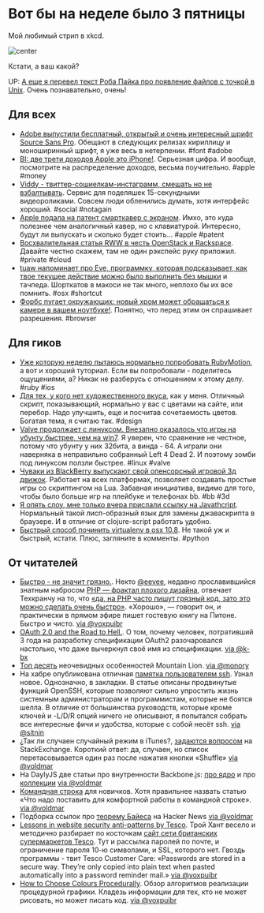 # Вот бы на неделе было 3 пятницы

Мой любимый стрип в xkcd.

![center](http://imgs.xkcd.com/comics/tech_support.png)

Кстати, а ваш какой?

UP: [А еще я перевел текст Роба Пайка про появление файлов с точкой в Unix](http://addmeto.cc/post/2012-08-03-a-lesson-in-shortcuts/). Очень познавательно, очень!

## Для всех
* [Adobe выпустили бесплатный, открытый и очень интересный шрифт Source Sans Pro](http://blogs.adobe.com/typblography/2012/08/source-sans-pro.html). Обещают в следующих релизах кириллицу и моноширинный шрифт, я уже весь в нетерпении. #font #adobe
* [BI: две трети доходов Apple это iPhone!](http://www.businessinsider.com/iphone-profit-2012-8). Серьезная цифра. И вообще, посмотрите на распределение доходов, весьма поучительно. #apple #money
* [Viddy - твиттер-сошиелкам-инстаграмм, смешать но не взбалтывать](http://www.socialmediaexaminer.com/viddy/). Сервис для поделяшек 15-секундными видеороликами.  Совсем люди обленились думать, хотя интерфейс хороший. #social #notagain
* [Apple подала на патент смарткавер с экраном](http://www.engadget.com/2012/08/02/apple-smart-cover-display-patent-application/). Имхо, это куда полезнее чем аналогичный кавер, но с клавиатурой. Интересно, будут ли выпускать и сколько будет стоить… #apple #patent
* [Восхвалительная статья RWW в честь OpenStack и Rackspace](http://www.readwriteweb.com/cloud/2012/08/what-took-so-long-the-first-open-source-private-cloud-software-arrives.php). Давайте честно скажем, там не один рэкспейс руку приложил. #private #cloud
* [tuaw напоминает про Eve, программку, которая подсказывает, как твое текущее действие можно было выполнить без мышки](http://www.tuaw.com/2012/08/02/use-eve-to-learn-mac-os-x-shortcuts/) и тачпеда. Шорткатов в макоси не так много, неплохо бы их все помнить. #osx #shortcut
* [Форбс пугает окружающих: новый хром может обращаться к камере в вашем ноутбуке!](http://www.forbes.com/sites/anthonykosner/2012/08/02/googles-new-chrome-browser-can-take-over-your-webcam-should-you-be-scared/). Понятно, что перед этим он спрашивает разрешения. #browser

## Для гиков
* [Уже которую неделю пытаюсь нормально попробовать RubyMotion](http://mobile.smashingmagazine.com/2012/08/02/get-started-writing-ios-apps-with-rubymotion/), а вот и хороший туториал. Если вы попробовали - поделитесь ощущениями, а? Никак не разберусь с отношением к этому делу. #ruby #ios
* [Для тех, у кого нет художественного вкуса](http://coderwall.com/p/u7kzua), как у меня. Отличный скрипт, показывающий, нормально у вас с цветами на сайте, или перебор. Надо улучшить, еще и посчитав сочетаемость цветов. Богатая тема, я считаю так. #design
* [Valve продолжает с линуксом. Внезапно оказалось что игры на убунту быстрее, чем на win7](http://blogs.valvesoftware.com/linux/faster-zombies/). Я уверен, что сравнение не честное, потому что убунту у них 32бита, а винда - 64. А играли они наверняка в неправильно собранный Left 4 Dead 2. И поэтому зомби под линуксом ползли быстрее. #linux #valve
* [Чуваки из BlackBerry выпускают свой опенсорсный игровой 3д движок](http://www.gameplay3d.org/). Работает на всех платформах, позволяет создавать простые игры со скриптингом на Lua. Забавная инициатива, видимо для того, чтобы было больше игр на плейбуке и телефонах bb. #bb #3d
* [Я опять слоу, мне только вчера прислали ссылку на Javathcript](http://kybernetikos.github.com/Javathcript/). Нормальный такой лисп-образный язык для замены джаваскрипта в браузере. И в отличие от clojure-script работать удобно.
* [Быстрый способ починить virtualenv в osx 10.8](https://gist.github.com/3179227). Не такой уж и быстрый, кстати. Плюс, загляните в комменты. #python

## От читателей

* [Быстро - не значит грязно.](http://me.veekun.com/blog/2012/07/28/quick-doesnt-mean-dirty/). Некто [@eevee](https://twitter.com/eevee), недавно прославившийся знатным набросом [PHP — фрактал плохого дизайна](http://me.veekun.com/blog/2012/04/09/php-a-fractal-of-bad-design/), отвечает Техкранчу на то, что [«да, на PHP часто пишут грязный код, зато это можно сделать очень быстро»](http://techcrunch.com/2012/07/28/not-that-kind-of-filthy-get-your-mind-out-of-the-gutter/). «Хорошо», — говорит он, и практически в прямом эфире пишет гостевую книгу на Питоне. Быстро и чисто. [via @voxpuibr](http://github.com/voxpuibr)
* [OAuth 2.0 and the Road to Hell.](http://hueniverse.com/2012/07/oauth-2-0-and-the-road-to-hell/). О том, почему человек, потративший 3 года на разработку спецификации OAuth2 разочаровался настолько, что даже вычеркнул своё имя из спецификации. [via @k-bx](http://github.com/k-bx)
* [Топ десять](http://lifehacker.com/5928950/top-10-secret-features-of-os-x-mountain-lion) неочевидных особенностей Mountain Lion. [via @monory](http://github.com/monory)
* На хабре опубликована отличная [памятка пользователям ssh](http://habrahabr.ru/post/122445/). Узнал новое. Однозначно, в закладки. В статье описаны продвинутые функций OpenSSH, которые позволяют сильно упростить жизнь системным администраторам и программистам, которые не боятся шелла. В отличие от большинства руководств, которые кроме ключей и -L/D/R опций ничего не описывают, я попытался собрать все интересные фичи и удобства, которые с собой несёт ssh. [via @sitnin](http://github.com/sitnin)
* ¿Так ли случаен случайный режим в iTunes?, [задаются вопросом](http://apple.stackexchange.com/questions/23194/why-isnt-itunes-shuffle-random) на StackExchange. Короткий ответ: да, случаен, но список перетасовывается один раз после нажатия кнопки «Shuffle» [via @voldmar](http://github.com/voldmar)
* На DaylyJS две статьи про внутренности Backbone.js: [про ядро](http://dailyjs.com/2012/07/19/mvstar-2/) и про [коллекции](http://dailyjs.com/2012/07/26/mvstar-3/)  [via @voldmar](http://github.com/voldmar)
* [Командная строка](http://andymatthews.net/read/2012/07/24/Command-line-tools-for-the-novice) для новичков. Хотя правильнее назвать статью «Что надо поставить для комфортной работы в командной строке».  [via @voldmar](http://github.com/voldmar)
* Подборка ссылок про [теорему Байеса](http://oscarbonilla.com/2009/05/visualizing-bayes-theorem/) на Hacker News  [via @voldmar](http://github.com/voldmar)
* [Lessons in website security anti-patterns by Tesco](http://www.troyhunt.com/2012/07/lessons-in-website-security-anti.html). Трой Хант весело и методично разбирает по косточкам [сайт сети британских супермаркетов Tesco](http://www.tesco.com/). Тут и рассылка паролей по почте, и ограничение пароля 10-ю символами, и SSL, которого нет. Гвоздь программы - твит Tesco Customer Care: «Passwords are stored in a secure way. They’re only copied into plain text when pasted automatically into a password reminder mail.» [via @voxpuibr](http://github.com/voxpuibr)
* [How to Choose Colours Procedurally](http://devmag.org.za/2012/07/29/how-to-choose-colours-procedurally-algorithms/). Обзор алгоритмов реализации процедурной графики. Кладезь информации для тех, кто не может рисовать, но может писать код. [via @voxpuibr](http://github.com/voxpuibr)
